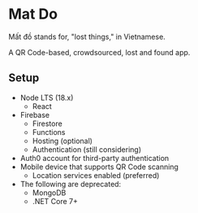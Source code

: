 # Mat Do

Mất đồ stands for, "lost things," in Vietnamese.

A QR Code-based, crowdsourced, lost and found app.

## Setup

- Node LTS (18.x)
  - React
- Firebase
  - Firestore
  - Functions
  - Hosting (optional)
  - Authentication (still considering)
- Auth0 account for third-party authentication
- Mobile device that supports QR Code scanning
  - Location services enabled (preferred)
- The following are deprecated:
  - MongoDB
  - .NET Core 7+
